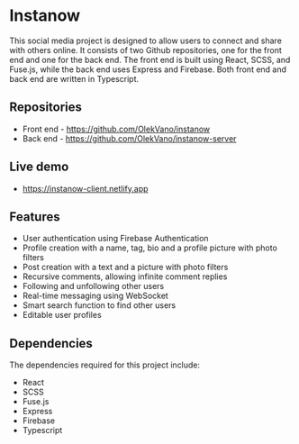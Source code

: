 # Instanow

This social media project is designed to allow users to connect and share with others online. It consists of two Github repositories, one for the front end and one for the back end. The front end is built using React, SCSS, and Fuse.js, while the back end uses Express and Firebase. Both front end and back end are written in Typescript.

## Repositories
* Front end - https://github.com/OlekVano/instanow
* Back end - https://github.com/OlekVano/instanow-server

## Live demo
* https://instanow-client.netlify.app

## Features

* User authentication using Firebase Authentication
* Profile creation with a name, tag, bio and a profile picture with photo filters
* Post creation with a text and a picture with photo filters
* Recursive comments, allowing infinite comment replies
* Following and unfollowing other users
* Real-time messaging using WebSocket
* Smart search function to find other users
* Editable user profiles

## Dependencies

The dependencies required for this project include:

* React
* SCSS
* Fuse.js
* Express
* Firebase
* Typescript